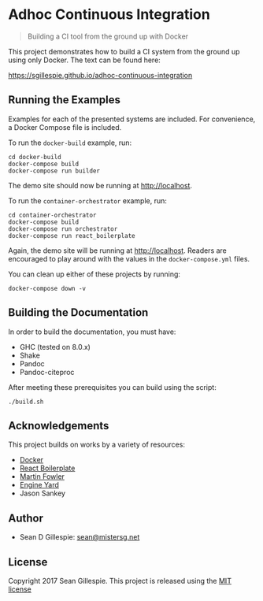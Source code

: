 # Adhoc Continuous Integration
> Building a CI tool from the ground up with Docker

This project demonstrates how to build a CI system from the ground up using
only Docker. The text can be found here:

<https://sgillespie.github.io/adhoc-continuous-integration>

## Running the Examples
Examples for each of the presented systems are included. For convenience, a
Docker Compose file is included. 

To run the `docker-build` example, run:

    cd docker-build
    docker-compose build
    docker-compose run builder

The demo site should now be running at <http://localhost>.

To run the `container-orchestrator` example, run:

    cd container-orchestrator
    docker-compose build
    docker-compose run orchestrator
    docker-compose run react_boilerplate

Again, the demo site will be running at <http://localhost>. Readers are 
encouraged to play around with the values in the `docker-compose.yml` files.

You can clean up either of these projects by running:

    docker-compose down -v

## Building the Documentation
In order to build the documentation, you must have:

 * GHC (tested on 8.0.x)
 * Shake
 * Pandoc
 * Pandoc-citeproc

After meeting these prerequisites you can build using the script:

    ./build.sh

## Acknowledgements
This project builds on works by a variety of resources:

 * [Docker](https://docker.com)
 * [React Boilerplate](https://www.reactboilerplate.com/)
 * [Martin Fowler](https://martinfowler.com/)
 * [Engine Yard](https://www.engineyard.com/)
 * Jason Sankey

## Author

 * Sean D Gillespie: <sean@mistersg.net>

## License
Copyright 2017 Sean Gillespie. This project is released using the
[MIT license](LICENSE)
